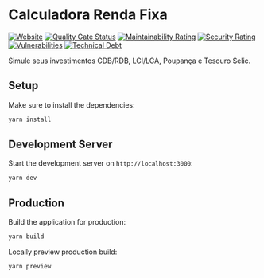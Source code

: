 # Calculadora Renda Fixa

[![Website](https://img.shields.io/website?down_message=offline&label=rendafixa.github.io&up_message=online&url=https%3A%2F%2Frendafixa.github.io)](https://rendafixa.github.io)
[![Quality Gate Status](https://sonarcloud.io/api/project_badges/measure?project=rendafixa_rendafixa.github.io&metric=alert_status)](https://sonarcloud.io/summary/new_code?id=rendafixa_rendafixa.github.io)
[![Maintainability Rating](https://sonarcloud.io/api/project_badges/measure?project=rendafixa_rendafixa.github.io&metric=sqale_rating)](https://sonarcloud.io/summary/new_code?id=rendafixa_rendafixa.github.io)
[![Security Rating](https://sonarcloud.io/api/project_badges/measure?project=rendafixa_rendafixa.github.io&metric=security_rating)](https://sonarcloud.io/summary/new_code?id=rendafixa_rendafixa.github.io)
[![Vulnerabilities](https://sonarcloud.io/api/project_badges/measure?project=rendafixa_rendafixa.github.io&metric=vulnerabilities)](https://sonarcloud.io/summary/new_code?id=rendafixa_rendafixa.github.io)
[![Technical Debt](https://sonarcloud.io/api/project_badges/measure?project=rendafixa_rendafixa.github.io&metric=sqale_index)](https://sonarcloud.io/summary/new_code?id=rendafixa_rendafixa.github.io)

Simule seus investimentos CDB/RDB, LCI/LCA, Poupança e Tesouro Selic.


## Setup

Make sure to install the dependencies:

```bash
yarn install
```

## Development Server

Start the development server on `http://localhost:3000`:

```bash
yarn dev
```

## Production

Build the application for production:

```bash
yarn build
```

Locally preview production build:

```bash
yarn preview
```
